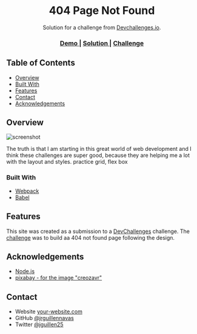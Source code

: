 <!-- Please update value in the {}  -->

<h1 align="center">404 Page Not Found</h1>

<div align="center">
   Solution for a challenge from  <a href="http://devchallenges.io" target="_blank">Devchallenges.io</a>.
</div>

<div align="center">
  <h3>
    <a href="https://page404.jrguillennavas.vercel.app/">
      Demo
    </a>
    <span> | </span>
    <a href="https://github.com/jrguillennavas/404-page">
      Solution
    </a>
    <span> | </span>
    <a href="https://devchallenges.io/challenges/wBunSb7FPrIepJZAg0sY">
      Challenge
    </a>
  </h3>
</div>

<!-- TABLE OF CONTENTS -->

## Table of Contents

- [Overview](#overview)
- [Built With](#built-with)
- [Features](#features)
- [Contact](#contact)
- [Acknowledgements](#acknowledgements)

<!-- OVERVIEW -->

## Overview

![screenshot](https://user-images.githubusercontent.com/16707738/92399059-5716eb00-f132-11ea-8b14-bcacdc8ec97b.png)


The truth is that I am starting in this great world of web development and I think these challenges are super good, because they are helping me a lot with the layout and styles. practice grid, flex box

### Built With

<!-- This section should list any major frameworks that you built your project using. Here are a few examples.-->

- [Webpack](https://webpack.js.org/)
- [Babel](https://babeljs.io/)


## Features

<!-- List the features of your application or follow the template. Don't share the figma file here :) -->

This site was created as a submission to a [DevChallenges](https://devchallenges.io/challenges) challenge. The [challenge](https://devchallenges.io/challenges/wBunSb7FPrIepJZAg0sY) was to build aa 404 not found page following the design.


## Acknowledgements

<!-- This section should list any articles or add-ons/plugins that helps you to complete the project. This is optional but it will help you in the future. For exmpale -->

- [Node.js](https://nodejs.org/)
- [pixabay - for the image "creozavr"](https://pixabay.com/)

## Contact

- Website [your-website.com](https://{your-web-site-link})
- GitHub [@jrguillennavas](https://github.com/jrguillennavas)
- Twitter [@jguillen25](https://twitter.com/jguillen25)

